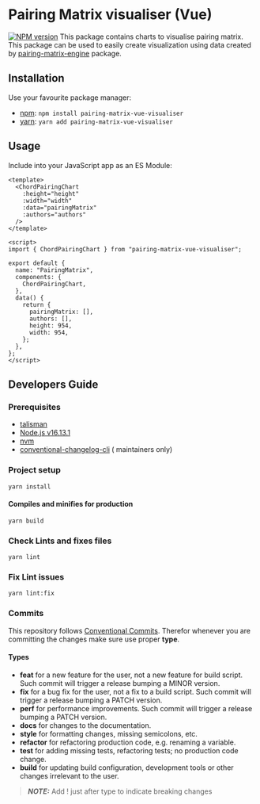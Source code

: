 # Pairing Matrix visualiser (Vue)

[![NPM version](https://img.shields.io/npm/v/pairing-matrix-vue-visualiser.svg)](https://www.npmjs.com/package/pairing-matrix-vue-visualiser)
This package contains charts to visualise pairing matrix. This package can be used to easily create visualization using
data created by [pairing-matrix-engine](https://www.npmjs.com/package/pairing-matrix-engine) package.

## Installation

Use your favourite package manager:

- [npm](https://npmjs.org): `npm install pairing-matrix-vue-visualiser`
- [yarn](https://yarnpkg.com/): `yarn add pairing-matrix-vue-visualiser`

## Usage

Include into your JavaScript app as an ES Module:

```vue
<template>
  <ChordPairingChart
    :height="height"
    :width="width"
    :data="pairingMatrix"
    :authors="authors"
  />
</template>

<script>
import { ChordPairingChart } from "pairing-matrix-vue-visualiser";

export default {
  name: "PairingMatrix",
  components: {
    ChordPairingChart,
  },
  data() {
    return {
      pairingMatrix: [],
      authors: [],
      height: 954,
      width: 954,
    };
  },
};
</script>
```

## Developers Guide

### Prerequisites

- [talisman](https://github.com/thoughtworks/talisman)
- [Node.js v16.13.1](https://nodejs.org)
- [nvm](https://github.com/nvm-sh/nvm)
- [conventional-changelog-cli](https://github.com/conventional-changelog/conventional-changelog/tree/master/packages/conventional-changelog-cli) (
  maintainers only)

### Project setup

```shell
yarn install
```

#### Compiles and minifies for production

```shell
yarn build
```

### Check Lints and fixes files

```shell
yarn lint
```

### Fix Lint issues

```shell
yarn lint:fix
```

### Commits

This repository follows [Conventional Commits](https://www.conventionalcommits.org/en/v1.0.0/). Therefor whenever you
are committing the changes make sure use proper **type**.

#### Types

- **feat** for a new feature for the user, not a new feature for build script. Such commit will trigger a release
  bumping a MINOR version.
- **fix** for a bug fix for the user, not a fix to a build script. Such commit will trigger a release bumping a PATCH
  version.
- **perf** for performance improvements. Such commit will trigger a release bumping a PATCH version.
- **docs** for changes to the documentation.
- **style** for formatting changes, missing semicolons, etc.
- **refactor** for refactoring production code, e.g. renaming a variable.
- **test** for adding missing tests, refactoring tests; no production code change.
- **build** for updating build configuration, development tools or other changes irrelevant to the user.

> **_NOTE:_** Add ! just after type to indicate breaking changes
